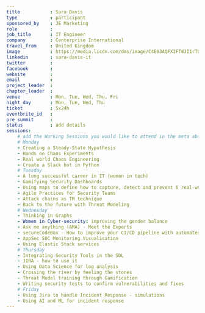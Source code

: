 ```yaml
---
title           : Sara Davis
type            : participant
sponsored_by    : JE Marketing
role            : 
job_title       : IT Engineer
company         : Centerprise International
travel_from     : United Kingdom
image           : https://media.licdn.com/dms/image/C4E03AQFXIFf8JI1rTQ/profile-displayphoto-shrink_800_800/0?e=1531958400&v=beta&t=udIgUkxyRI5R2hHuLRbc6cz2zC-O4N8nwXcllR2fEG8
linkedin        : sara-davis-it
twitter         :
facebook        :
website         : 
email           :
project_leader  :
chapter_leader  :
venue           : Mon, Tue, Wed, Thu, Fri
night_day       : Mon, Tue, Wed, Thu
ticket          : 5x24h
eventbrite_id   :
pre_summit      : 
status          : add details
sessions:
    # add the Working Sessions you would like to attend in the meta above (use the session's title) e.g. sessions (one per line): -Security Playbooks Diagrams -Hackathon Daily Sessions
    # Monday
    - Creating a Steady-State Hypothesis
    - Hands on Chaos Experiments
    - Real world Chaos Engineering
    - Create a Slack bot in Python
    # Tuesday
    - A long successful career in IT (women in tech)
    - Gamifying Security Dashboards
    - Using maps to define how to capture, detect and prevent 6 real-world security incidents
    - Agile Practices for Security Teams
    - Attack chains as TM technique
    - Back to the future with Threat Modeling
    # Wednesday
    - Thinking in Graphs
    - Women in Cyber-security: improving the gender balance
    - Ask me anything (AMA) - Meet the Experts
    - secureCodeBox - How to improve your CI/CD pipeline with automated security tests
    - AppSec SOC Monitoring Visualisation
    - Using Elastic Stack services
    # Thursday
    - Integrating Security Tools in the SDL
    - JIRA - how to use it
    - Using Data Science for log analysis
    - Crossing the river by feeling the stones
    - Threat Model training through Gamification
    - Writing security tests to confirm vulnerabilities and fixes
    # Friday
    - Using Jira to handle Incident Response - simulations
    - Using AI and ML for incident response
---
```


<!-- put more details about participant here -->
